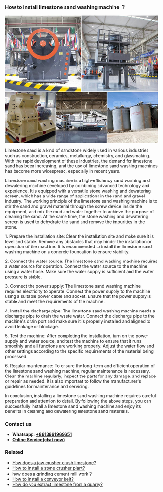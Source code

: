 <h3>How to install limestone sand washing machine ？</h3><img src='1701745307.jpg' alt=''><p>Limestone sand is a kind of sandstone widely used in various industries such as construction, ceramics, metallurgy, chemistry, and glassmaking. With the rapid development of these industries, the demand for limestone sand has been increasing, and the use of limestone sand washing machines has become more widespread, especially in recent years.</p><p>Limestone sand washing machine is a high-efficiency sand washing and dewatering machine developed by combining advanced technology and experience. It is equipped with a versatile stone washing and dewatering screen, which has a wide range of applications in the sand and gravel industry. The working principle of the limestone sand washing machine is to stir the sand and gravel material through the screw device inside the equipment, and mix the mud and water together to achieve the purpose of cleaning the sand. At the same time, the stone washing and dewatering screen is used to dehydrate the sand and remove the impurities in the stone.</p><p>1. Prepare the installation site: Clear the installation site and make sure it is level and stable. Remove any obstacles that may hinder the installation or operation of the machine. It is recommended to install the limestone sand washing machine on a concrete foundation to ensure stability.</p><p>2. Connect the water source: The limestone sand washing machine requires a water source for operation. Connect the water source to the machine using a water hose. Make sure the water supply is sufficient and the water pressure is stable.</p><p>3. Connect the power supply: The limestone sand washing machine requires electricity to operate. Connect the power supply to the machine using a suitable power cable and socket. Ensure that the power supply is stable and meet the requirements of the machine.</p><p>4. Install the discharge pipe: The limestone sand washing machine needs a discharge pipe to drain the waste water. Connect the discharge pipe to the machine's drain port and make sure it is properly installed and aligned to avoid leakage or blockage.</p><p>5. Test the machine: After completing the installation, turn on the power supply and water source, and test the machine to ensure that it runs smoothly and all functions are working properly. Adjust the water flow and other settings according to the specific requirements of the material being processed.</p><p>6. Regular maintenance: To ensure the long-term and efficient operation of the limestone sand washing machine, regular maintenance is necessary. Clean the machine regularly, inspect the parts for any damage, and replace or repair as needed. It is also important to follow the manufacturer's guidelines for maintenance and servicing.</p><p>In conclusion, installing a limestone sand washing machine requires careful preparation and attention to detail. By following the above steps, you can successfully install a limestone sand washing machine and enjoy its benefits in cleaning and dewatering limestone sand materials.</p><h3>Contact us</h3><ul><li><strong>Whatsapp:&nbsp;<a href="https://wa.me/8613661969651">+8613661969651</a></strong></li><li><a href="https://swt.shibang-china.com/?git&amp;zhl&amp;How to install limestone sand washing machine ？"><strong>Online Service(chat now)</strong></a></li></ul><h3>Related</h3><ul><li><a href='How does a jaw crusher crush limestone.md'>How does a jaw crusher crush limestone?</a></li><li><a href='How to install a stone crusher plant.md'>How to install a stone crusher plant?</a></li><li><a href='how does a grinding cement mill work？.md'>how does a grinding cement mill work？</a></li><li><a href='How to install a conveyor belt.md'>How to install a conveyor belt?</a></li><li><a href='How do you extract limestone from a quarry.md'>How do you extract limestone from a quarry?</a></li></ul>
